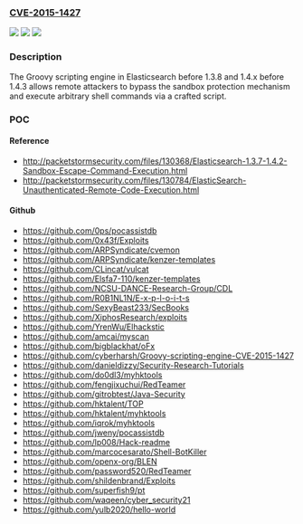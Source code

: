 ### [CVE-2015-1427](https://cve.mitre.org/cgi-bin/cvename.cgi?name=CVE-2015-1427)
![](https://img.shields.io/static/v1?label=Product&message=n%2Fa&color=blue)
![](https://img.shields.io/static/v1?label=Version&message=n%2Fa&color=blue)
![](https://img.shields.io/static/v1?label=Vulnerability&message=n%2Fa&color=brighgreen)

### Description

The Groovy scripting engine in Elasticsearch before 1.3.8 and 1.4.x before 1.4.3 allows remote attackers to bypass the sandbox protection mechanism and execute arbitrary shell commands via a crafted script.

### POC

#### Reference
- http://packetstormsecurity.com/files/130368/Elasticsearch-1.3.7-1.4.2-Sandbox-Escape-Command-Execution.html
- http://packetstormsecurity.com/files/130784/ElasticSearch-Unauthenticated-Remote-Code-Execution.html

#### Github
- https://github.com/0ps/pocassistdb
- https://github.com/0x43f/Exploits
- https://github.com/ARPSyndicate/cvemon
- https://github.com/ARPSyndicate/kenzer-templates
- https://github.com/CLincat/vulcat
- https://github.com/Elsfa7-110/kenzer-templates
- https://github.com/NCSU-DANCE-Research-Group/CDL
- https://github.com/R0B1NL1N/E-x-p-l-o-i-t-s
- https://github.com/SexyBeast233/SecBooks
- https://github.com/XiphosResearch/exploits
- https://github.com/YrenWu/Elhackstic
- https://github.com/amcai/myscan
- https://github.com/bigblackhat/oFx
- https://github.com/cyberharsh/Groovy-scripting-engine-CVE-2015-1427
- https://github.com/danieldizzy/Security-Research-Tutorials
- https://github.com/do0dl3/myhktools
- https://github.com/fengjixuchui/RedTeamer
- https://github.com/gitrobtest/Java-Security
- https://github.com/hktalent/TOP
- https://github.com/hktalent/myhktools
- https://github.com/iqrok/myhktools
- https://github.com/jweny/pocassistdb
- https://github.com/lp008/Hack-readme
- https://github.com/marcocesarato/Shell-BotKiller
- https://github.com/openx-org/BLEN
- https://github.com/password520/RedTeamer
- https://github.com/shildenbrand/Exploits
- https://github.com/superfish9/pt
- https://github.com/waqeen/cyber_security21
- https://github.com/yulb2020/hello-world

